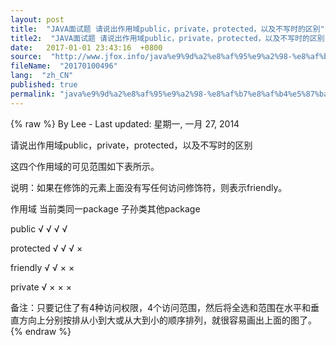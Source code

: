 ```yaml
---
layout: post
title:  "JAVA面试题 请说出作用域public，private，protected，以及不写时的区别"
title2:  "JAVA面试题 请说出作用域public，private，protected，以及不写时的区别"
date:   2017-01-01 23:43:16  +0800
source:  "http://www.jfox.info/java%e9%9d%a2%e8%af%95%e9%a2%98-%e8%af%b7%e8%af%b4%e5%87%ba%e4%bd%9c%e7%94%a8%e5%9f%9fpublic%ef%bc%8cprivate%ef%bc%8cprotected%ef%bc%8c%e4%bb%a5%e5%8f%8a%e4%b8%8d%e5%86%99%e6%97%b6%e7%9a%84%e5%8c%ba.html"
fileName:  "20170100496"
lang:  "zh_CN"
published: true
permalink: "java%e9%9d%a2%e8%af%95%e9%a2%98-%e8%af%b7%e8%af%b4%e5%87%ba%e4%bd%9c%e7%94%a8%e5%9f%9fpublic%ef%bc%8cprivate%ef%bc%8cprotected%ef%bc%8c%e4%bb%a5%e5%8f%8a%e4%b8%8d%e5%86%99%e6%97%b6%e7%9a%84%e5%8c%ba.html"
---
```

{% raw %}
By Lee - Last updated: 星期一, 一月 27, 2014

请说出作用域public，private，protected，以及不写时的区别

这四个作用域的可见范围如下表所示。

说明：如果在修饰的元素上面没有写任何访问修饰符，则表示friendly。

作用域 当前类同一package 子孙类其他package

public √ √ √ √

protected √ √ √ ×

friendly √ √ × ×

private √ × × ×

备注：只要记住了有4种访问权限，4个访问范围，然后将全选和范围在水平和垂直方向上分别按排从小到大或从大到小的顺序排列，就很容易画出上面的图了。
{% endraw %}
